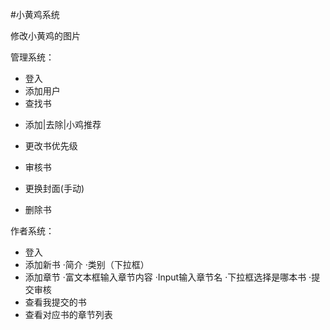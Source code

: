 #小黄鸡系统

修改小黄鸡的图片

管理系统：
* 登入
* 添加用户
* 查找书
- 添加|去除|小鸡推荐
- 更改书优先级
- 审核书

- 更换封面(手动)
- 删除书

作者系统：
* 登入
* 添加新书 ·简介 ·类别（下拉框）
* 添加章节 ·富文本框输入章节内容  ·Input输入章节名 ·下拉框选择是哪本书 ·提交审核
* 查看我提交的书
* 查看对应书的章节列表


